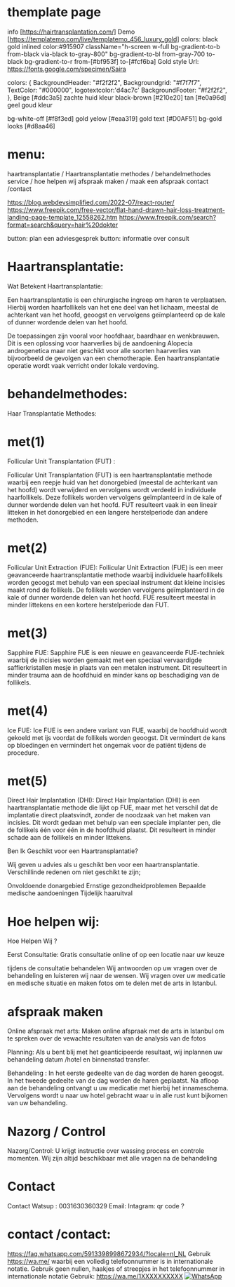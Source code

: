 # themplate page

info [https://hairtransplantation.com/]
Demo [https://templatemo.com/live/templatemo_456_luxury_gold]
colors: black
gold inlined color:#915907
className="h-screen w-full bg-gradient-to-b from-black via-black to-gray-800"
bg-gradient-to-bl from-gray-700 to-black
bg-gradient-to-r from-[#bf953f] to-[#fcf6ba] Gold style
Url: https://fonts.google.com/specimen/Saira

colors: {
    BackgroundHeader: "#f2f2f2",
    Backgroundgrid: "#f7f7f7",
    TextColor: "#000000",
    logotextcolor:'d4ac7c'
    BackgroundFooter: "#f2f2f2",
},
Beige [#ddc3a5] zachte huid kleur
black-brown [#210e20] 
tan [#e0a96d] geel goud kleur


bg-white-off [#f8f3ed]
gold yelow [#eaa319]
gold text [#D0AF51]
bg-gold looks [#d8aa46]


# menu:

haartransplantatie / Haartransplantatie
methodes / behandelmethodes
service / hoe helpen wij
afspraak maken / maak een afspraak
contact /contact

https://blog.webdevsimplified.com/2022-07/react-router/
https://www.freepik.com/free-vector/flat-hand-drawn-hair-loss-treatment-landing-page-template_12558262.htm
https://www.freepik.com/search?format=search&query=hair%20dokter


button: plan een adviesgesprek
button: informatie over consult


# Haartransplantatie:
Wat Betekent Haartransplantatie:
 
Een haartransplantatie is een chirurgische ingreep om haren te verplaatsen. Hierbij worden haarfollikels van het ene deel van het lichaam, meestal de achterkant van het hoofd, geoogst en vervolgens geïmplanteerd op de kale of dunner wordende delen van het hoofd.

De toepassingen zijn vooral voor hoofdhaar, baardhaar en wenkbrauwen. Dit is een oplossing voor haarverlies bij de aandoening Alopecia androgenetica maar niet geschikt voor alle soorten haarverlies van bijvoorbeeld de gevolgen van een chemotherapie. Een haartransplantatie operatie wordt vaak verricht onder lokale verdoving.

# behandelmethodes:
Haar Transplantatie Methodes:
# met(1)
Follicular Unit Transplantation (FUT) :

Follicular Unit Transplantation (FUT) is een haartransplantatie methode waarbij een reepje huid van het donorgebied (meestal de achterkant van het hoofd) wordt verwijderd en vervolgens wordt verdeeld in individuele haarfollikels. Deze follikels worden vervolgens geïmplanteerd in de kale of dunner wordende delen van het hoofd. FUT resulteert vaak in een lineair litteken in het donorgebied en een langere herstelperiode dan andere methoden.

# met(2)
Follicular Unit Extraction (FUE):
Follicular Unit Extraction (FUE) is een meer geavanceerde haartransplantatie methode waarbij individuele haarfollikels worden geoogst met behulp van een speciaal instrument dat kleine incisies maakt rond de follikels. De follikels worden vervolgens geïmplanteerd in de kale of dunner wordende delen van het hoofd. FUE resulteert meestal in minder littekens en een kortere herstelperiode dan FUT.
 
# met(3)
Sapphire FUE:
Sapphire FUE is een nieuwe en geavanceerde FUE-techniek waarbij de incisies worden gemaakt met een speciaal vervaardigde saffierkristallen mesje in plaats van een metalen instrument. Dit resulteert in minder trauma aan de hoofdhuid en minder kans op beschadiging van de follikels.

# met(4)
Ice FUE:
Ice FUE is een andere variant van FUE, waarbij de hoofdhuid wordt gekoeld met ijs voordat de follikels worden geoogst. Dit vermindert de kans op bloedingen en vermindert het ongemak voor de patiënt tijdens de procedure.

# met(5)
Direct Hair Implantation (DHI):
Direct Hair Implantation (DHI) is een haartransplantatie methode die lijkt op FUE, maar met het verschil dat de implantatie direct plaatsvindt, zonder de noodzaak van het maken van incisies. Dit wordt gedaan met behulp van een speciale implanter pen, die de follikels één voor één in de hoofdhuid plaatst. Dit resulteert in minder schade aan de follikels en minder littekens.

Ben Ik Geschikt voor een Haartransplantatie?

Wij geven u advies als u geschikt ben voor een haartransplantatie. Verschillinde redenen om niet geschikt te zijn;

Onvoldoende donargebied
Ernstige gezondheidproblemen
Bepaalde medische aandoeningen
Tijdelijk haaruitval
 
# Hoe helpen wij:
Hoe Helpen Wij ?
 
Eerst Consultatie: Gratis consultatie online of op een locatie naar uw keuze

tijdens de consultatie behandelen
Wij antwoorden op uw vragen over de behandeling en luisteren wij naar de wensen. Wij vragen over uw medicatie en medische situatie en maken fotos om te delen met de arts in Istanbul.

# afspraak maken 
Online afspraak met arts: Maken online afspraak met de arts in Istanbul om te spreken over de vewachte resultaten van de analysis van de fotos

Planning:  Als u bent blij met  het geanticipeerde resultaat, wij inplannen uw behandeling datum /hotel en binnenstad transfer.

Behandeling : In het eerste gedeelte van de dag worden de haren geoogst. In het tweede gedeelte van de dag worden de haren geplaatst. Na afloop aan de behandeling ontvangt u uw medicatie met hierbij het innameschema. Vervolgens wordt u naar uw hotel gebracht waar u in alle rust kunt bijkomen van uw behandeling.

# Nazorg / Control
Nazorg/Control: U krijgt instructie over wassing process en controle momenten. Wij zijn altijd beschikbaar met alle vragen na de behandeling

 # Contact
Contact
Watsup : 0031630360329
Email:
Intagram: qr code ?
# contact /contact:
https://faq.whatsapp.com/5913398998672934/?locale=nl_NL
Gebruik https://wa.me/<number> waarbij <number> een volledig telefoonnummer is in internationale notatie. Gebruik geen nullen, haakjes of streepjes in het telefoonnummer in internationale notatie
Gebruik: https://wa.me/1XXXXXXXXXX
<a aria-label="WhatsApp" href="https://wa.me/1XXXXXXXXXX"><img alt="WhatsApp" src={logo} />
<a />






